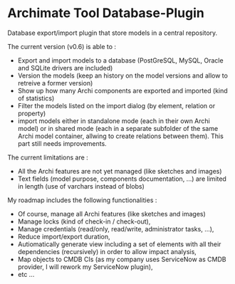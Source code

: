 # Archimate Tool Database-Plugin
Database export/import plugin that store models in a central repository.

The current version (v0.6) is able to :
   - Export and import models to a database (PostGreSQL, MySQL, Oracle and SQLite drivers are included)
   - Version the models (keep an history on the model versions and allow to retreive a former version)
   - Show up how many Archi components are exported and imported (kind of statistics)
   - Filter the models listed on the import dialog (by element, relation or property)
   - import models either in standalone mode (each in their own Archi model) or in shared mode (each in a separate subfolder of the same Archi model container, allwing to create relations between them). This part still needs improvements.

The current limitations are :
   - All the Archi features are not yet managed (like sketches and images)
   - Text fields (model purpose, components documentation, ...) are limited in length (use of varchars instead of blobs)

My roadmap includes the following functionalities :
   - Of course, manage all Archi features (like sketches and images)
   - Manage locks (kind of check-in / check-out),
   - Manage credentials (read/only, read/write, administrator tasks, ...),
   - Reduce import/export duration,
   - Autiomatically generate view including a set of elements with all their dependencies (recursively) in order to allow impact analysis,
   - Map objects to CMDB CIs (as my company uses ServiceNow as CMDB provider, I will rework my ServiceNow plugin),
   - etc ...
   
